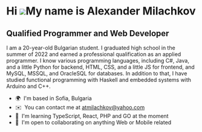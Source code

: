 Hi ![](https://user-images.githubusercontent.com/18350557/176309783-0785949b-9127-417c-8b55-ab5a4333674e.gif)My name is Alexander Milachkov
===========================================================================================================================================

Qualified Programmer and Web Developer
--------------------------------------

I am a 20-year-old Bulgarian student. I graduated high school in the summer of 2022 and earned a professional qualification as an applied programmer. I know various programming languages, including C#, Java, and a little Python for backend, HTML, CSS, and a little JS for frontend, and MySQL, MSSQL, and OracleSQL for databases. In addition to that, I have studied functional programming with Haskell and embedded systems with Arduino and C++.

*   🌍  I'm based in Sofia, Bulgaria
*   ✉️  You can contact me at [atmilachkov@yahoo.com](mailto:atmilachkov@yahoo.com)
*   🧠  I'm learning TypeScript, React, PHP and GO at the moment
*   🤝  I'm open to collaborating on anything Web or Mobile related

<!--
**Sasho1256/Sasho1256** is a ✨ _special_ ✨ repository because its `README.md` (this file) appears on your GitHub profile.

Here are some ideas to get you started:

- 🔭 I’m currently working on ...
- 🌱 I’m currently learning ...
- 👯 I’m looking to collaborate on ...
- 🤔 I’m looking for help with ...
- 💬 Ask me about ...
- 📫 How to reach me: ...
- 😄 Pronouns: ...
- ⚡ Fun fact: ...
-->
